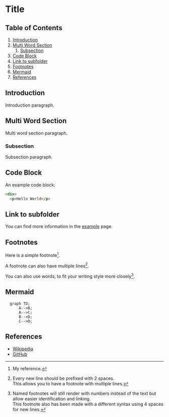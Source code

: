 # Title

## Table of Contents

1. [Introduction](#introduction)
2. [Multi Word Section](#multi-word-section)
   1. [Subsection](#subsection)
3. [Code Block](#code-block)
4. [Link to subfolder](#link-to-subfolder)
5. [Footnotes](#footnotes)
6. [Mermaid](#mermaid)
6. [References](#references)

## Introduction

Introduction paragraph.

## Multi Word Section

Multi word section paragraph.

### Subsection

Subsection paragraph.

## Code Block

An example code block:

```html
<div>
  <p>Hello World</p>
```

## Link to subfolder

You can find more information in the [example](docs/example.md) page.

## Footnotes

Here is a simple footnote[^1].

A footnote can also have multiple lines[^2].  

You can also use words, to fit your writing style more closely[^note].

[^1]: My reference.
[^2]: Every new line should be prefixed with 2 spaces.  
  This allows you to have a footnote with multiple lines.
[^note]:
    Named footnotes will still render with numbers instead of the text but allow easier identification and linking.  
    This footnote also has been made with a different syntax using 4 spaces for new lines.

## Mermaid

```mermaid
  graph TD;
      A-->B;
      A-->C;
      B-->D;
      C-->D;
```

## References

- [Wikipedia](https://en.wikipedia.org/wiki/Markdown)
- [GitHub](https://github.com)
